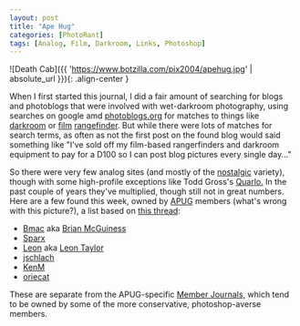 ```yaml
---
layout: post
title: "Ape Hug"
categories: [PhotoRant]
tags: [Analog, Film, Darkroom, Links, Photoshop]
---
```

![Death Cab]({{ 'https://www.botzilla.com/pix2004/apehug.jpg' | absolute_url }}){: .align-center }

When I first started this journal, I did a fair amount of searching for blogs and photoblogs that were involved with wet-darkroom photography, using searches on google amd <a href="http://www.photoblogs.org/profile/botzilla.com/" target="_blank">photoblogs.org</a> for matches to things like <a href="http://www.photoblogs.org/search/?keyword=darkroom" target="apug">darkroom</a> or <a href="http://www.photoblogs.org/search/?keyword=film" target="apug">film</a> <a href="http://www.photoblogs.org/search/?keyword=rangefinder" target="apug">rangefinder</a>. But while there were lots of matches for search terms, as often as not the first post on the found blog would said something like "I've sold off my film-based rangerfinders and darkroom equipment to pay for a D100 so I can post blog pictures every single day..."

So there were very few analog sites (and mostly of the <a href="http://www.dgbn.com/coldmarble/musings.html" target="apug">nostalgic</a> variety), though with some high-profile exceptions like Todd Gross's <a href="http://www.quarlo.com/" target="apug">Quarlo.</a> In the past couple of years they've multiplied, though still not in great numbers. Here are a few found this week, owned by <a href="http://www.apug.org/" target="apug">APUG</a> members (what's wrong with this picture?), a list based on <a href="http://www.apug.org/forums/showthread.php?t=10199" target="apug">this thread</a>:

<!--more-->

  - <a href="http://bmacphoto.blogspot.com" target="apug">Bmac</a> aka <a href="http://bmacphoto.com" target="apug">Brian McGuiness</a>
  - <a href="http://darkplanet.blogspot.com/" target="apug">Sparx</a>
  - <a href="leontaylor-photo.blogspot.com" target="apug">Leon</a> aka <a href="http://www.leontaylor-photo.co.uk" target="apug">Leon Taylor</a>
  - <a href="http://www.offramp.org/~jss/afaik/" target="apug">jschlach</a>
  - <a href="http://www.acanadianplace.com/blog/" target="apug">KenM</a>
  - <a href="http://moltenwords.net/" target="apug">oriecat</a>


<p>These are separate from the APUG-specific <a href="http://www.apug.org/forums/journal.php" target="apug">Member Journals,</a> which tend to be owned by some of the more conservative, photoshop-averse members.</p>
